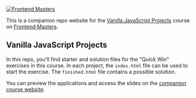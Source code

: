[![Frontend Masters](https://static.frontendmasters.com/assets/brand/logos/full.png)](https://frontendmasters.com)

This is a companion repo website for the [Vanilla JavaScript Projects](https://frontendmasters.com/courses/javascript-projects/) course on [Frontend Masters](https://frontendmasters.com).

## Vanilla JavaScript Projects

In this repo, you'll find starter and solution files for the "Quick Win" exercises in this course. In each project, the `index.html` file can be used to start the exercise. The `finished.html` file contains a possible solution. 

You can preview the applications and access the slides on the [companion course website](https://anjana.dev/vanilla-js-projects/).
